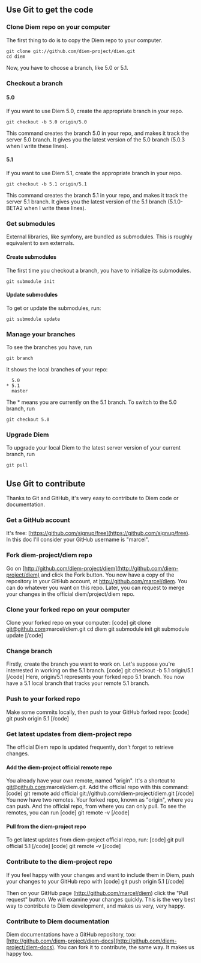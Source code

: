 ## Use Git to get the code

### Clone Diem repo on your computer

The first thing to do is to copy the Diem repo to your computer.

    git clone git://github.com/diem-project/diem.git
    cd diem

Now, you have to choose a branch, like 5.0 or 5.1.

### Checkout a branch

#### 5.0

If you want to use Diem 5.0, create the appropriate branch in your repo.

    git checkout -b 5.0 origin/5.0

This command creates the branch 5.0 in your repo, and makes it track the server 5.0 branch.
It gives you the latest version of the 5.0 branch (5.0.3 when I write these lines).

#### 5.1

If you want to use Diem 5.1, create the appropriate branch in your repo.

    git checkout -b 5.1 origin/5.1

This command creates the branch 5.1 in your repo, and makes it track the server 5.1 branch.
It gives you the latest version of the 5.1 branch (5.1.0-BETA2 when I write these lines).

### Get submodules

External libraries, like symfony, are bundled as submodules. This is roughly equivalent to svn externals.

#### Create submodules

The first time you checkout a branch, you have to initialize its submodules.

    git submodule init

#### Update submodules

To get or update the submodules, run:

    git submodule update

### Manage your branches

To see the branches you have, run

    git branch

It shows the local branches of your repo:

      5.0
    * 5.1
      master

The * means you are currently on the 5.1 branch. To switch to the 5.0 branch, run

    git checkout 5.0

### Upgrade Diem

To upgrade your local Diem to the latest server version of your current branch, run

    git pull

## Use Git to contribute

Thanks to Git and GitHub, it's very easy to contribute to Diem code or documentation.

### Get a GitHub account

It's free: [https://github.com/signup/free](https://github.com/signup/free).
In this doc I'll consider your GitHub username is "marcel".

### Fork diem-project/diem repo

Go on [http://github.com/diem-project/diem](http://github.com/diem-project/diem) and click the Fork button.
You now have a copy of the repository in your GitHub account, at http://github.com/marcel/diem.
You can do whatever you want on this repo. Later, you can request to merge your changes in the official diem/project/diem repo.

### Clone your forked repo on your computer

Clone your forked repo on your computer:
[code]
git clone git@github.com:marcel/diem.git
cd diem
git submodule init
git submodule update
[/code]

### Change branch

Firstly, create the branch you want to work on. Let's suppose you're interrested in working on the 5.1 branch.
[code]
git checkout -b 5.1 origin/5.1
[/code]
Here, origin/5.1 represents your forked repo 5.1 branch.
You now have a 5.1 local branch that tracks your remote 5.1 branch.

### Push to your forked repo

Make some commits locally, then push to your GitHub forked repo:
[code]
git push origin 5.1
[/code]

### Get latest updates from diem-project repo

The official Diem repo is updated frequently, don't forget to retrieve changes.

#### Add the diem-project official remote repo

You already have your own remote, named "origin". It's a shortcut to git@github.com:marcel/diem.git.
Add the official repo with this command:
[code]
git remote add official git://github.com/diem-project/diem.git
[/code]
You now have two remotes. Your forked repo, known as "origin", where you can push.
And the official repo, from where you can only pull.
To see the remotes, you can run
[code]
git remote -v
[/code]

#### Pull from the diem-project repo

To get latest updates from diem-project official repo, run:
[code]
git pull official 5.1
[/code]
[code]
git remote -v
[/code]

### Contribute to the diem-project repo

If you feel happy with your changes and want to include them in Diem, push your changes to your GitHub repo with
[code]
git push origin 5.1
[/code]

Then on your GitHub page (http://github.com/marcel/diem) click the "Pull request" button.
We will examine your changes quickly.
This is the very best way to contribute to Diem development, and makes us very, very happy.

### Contribute to Diem documentation

Diem documentations have a GitHub repository, too: [http://github.com/diem-project/diem-docs](http://github.com/diem-project/diem-docs).
You can fork it to contribute, the same way. It makes us happy too.